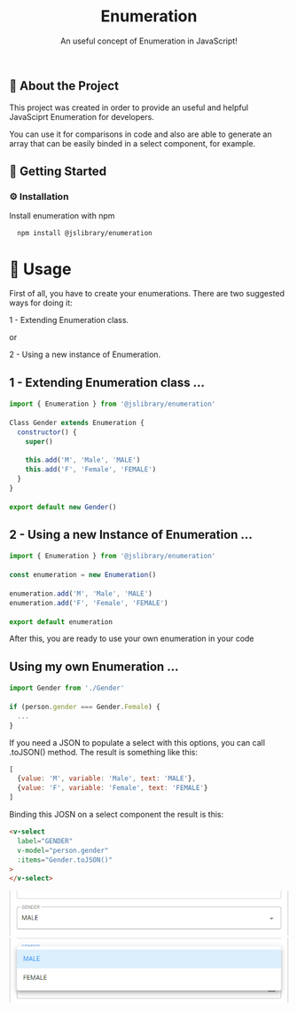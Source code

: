 <div align="center">
  <h1>Enumeration</h1>

  <p>
    An useful concept of Enumeration in JavaScript!
  </p>
</div>

<br/>

<!-- About the Project -->
## :star2: About the Project
This project was created in order to provide an useful and helpful JavaSciprt Enumeration for developers.

You can use it for comparisons in code and also are able to generate an array that can be easily binded in a select component, for example.

<!-- Getting Started -->
##  :toolbox: Getting Started

<!-- Installation -->
### :gear: Installation

Install enumeration with npm

```bash
  npm install @jslibrary/enumeration
```

<!-- Usage -->
# :eyes: Usage


First of all, you have to create your enumerations. There are two suggested ways for doing it:

1 - Extending Enumeration class.

or

2 - Using a new instance of Enumeration.


## 1 - Extending Enumeration class ...


```javascript
import { Enumeration } from '@jslibrary/enumeration'

Class Gender extends Enumeration {
  constructor() {
    super()

    this.add('M', 'Male', 'MALE')
    this.add('F', 'Female', 'FEMALE')
  }
}

export default new Gender()
```

## 2 - Using a new Instance of Enumeration ...


```javascript
import { Enumeration } from '@jslibrary/enumeration'

const enumeration = new Enumeration()

enumeration.add('M', 'Male', 'MALE')
enumeration.add('F', 'Female', 'FEMALE')

export default enumeration
```

After this, you are ready to use your own enumeration in your code

## Using my own Enumeration ...

```javascript
import Gender from './Gender'

if (person.gender === Gender.Female) {
  ...
}

```

If you need a JSON to populate a select with this options, you can call .toJSON() method. The result is something like this:

```javascript
[
  {value: 'M', variable: 'Male', text: 'MALE'},
  {value: 'F', variable: 'Female', text: 'FEMALE'}
]
```

Binding this JOSN on a select component the result is this:
```html
<v-select
  label="GENDER"
  v-model="person.gender"
  :items="Gender.toJSON()"
>
</v-select>
```

<img src="./assets/select-closed.png"/>

<br/>

<img src="./assets/select-open.png"/>
